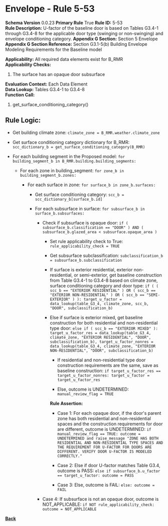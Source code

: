 # Envelope - Rule 5-53  
**Schema Version** 0.0.23
**Primary Rule** True
**Rule ID:** 5-53  
**Rule Description:** U-factor of the baseline door is based on Tables G3.4-1 through G3.4-8 for the applicable door type (swinging or non-swinging) and envelope conditioning category.
**Appendix G Section:** Section 5 Envelope  
**Appendix G Section Reference:** Section G3.1-5(b) Building Envelope Modeling Requirements for the Baseline model  

**Applicability:** All required data elements exist for B_RMR  
**Applicability Checks:**
  1. The surface has an opaque door subsurface

**Evaluation Context:** Each Data Element  
**Data Lookup:** Tables G3.4-1 to G3.4-8  
**Function Call:**  

  1. get_surface_conditioning_category()

## Rule Logic:  

- Get building climate zone: ```climate_zone = B_RMR.weather.climate_zone```

- Get surface conditioning category dictionary for B_RMR: ```scc_dictionary_b = get_surface_conditioning_category(B_RMR)```

- For each building segment in the Proposed model: ```for building_segment_b in B_RMR.building.building_segments:```

  - For each zone in building_segment: ```for zone_b in building_segment_b.zones:```

    - For each surface in zone: ```for surface_b in zone_b.surfaces:```

      - Get surface conditioning category: ```scc_b = scc_dictionary_b[surface_b.id]```

      - For each subsurface in surface: ```for subsurface_b in surface_b.subsurfaces:```

        - Check if subsurface is opaque door: ```if ( subsurface_b.classification == "DOOR" ) AND ( subsurface_b.glazed_area < subsurface.opaque_area )```

          - Set rule applicability check to True: ```rule_applicability_check = TRUE```

          - Get subsurface subclassification: ```subclassification_b = subsurface_b.subclassification```

          - If surface is exterior residential, exterior non-residential, or semi-exterior, get baseline construction from Table G3.4-1 to G3.4-8 based on climate zone, surface conditioning category and door type: `if ( ( scc_b == "EXTERIOR RESIDENTIAL" ) OR ( scc_b == "EXTERIOR NON-RESIDENTIAL" ) OR ( scc_b == "SEMI-EXTERIOR" ) ): target_u_factor = data_lookup(table_G3_4, climate_zone, scc_b, "DOOR", subclassification_b)`

          - Else if surface is exterior mixed, get baseline construction for both residential and non-residential type door: ```else if ( scc_b == "EXTERIOR MIXED" ): target_u_factor_res = data_lookup(table_G3_4, climate_zone, "EXTERIOR RESIDENTIAL", "DOOR", subclassification_b), target_u_factor_nonres = data_lookup(table_G3_4, climate_zone, "EXTERIOR NON-RESIDENTIAL", "DOOR", subclassification_b)```

            - If residential and non-residential type door construction requirements are the same, save as baseline construction: ```if target_u_factor_res == target_u_factor_nonres: target_u_factor = target_u_factor_res```

            - Else, outcome is UNDETERMINED: ```manual_review_flag = TRUE```

            **Rule Assertion:**  

            - Case 1: For each opaque door, if the door's parent zone has both residential and non-residential spaces and the construction requirements for door are different, outcome is UNDETERMINED: ```if manual_review_flag == TRUE:
              outcome = UNDETERMINED and raise_message "ZONE HAS BOTH RESIDENTIAL AND NON-RESIDENTIAL TYPE SPACES AND THE REQUIREMENT FOR U-FACTOR FOR DOORS ARE DIFFERENT. VERIFY DOOR U-FACTOR IS MODELED CORRECTLY."```

            - Case 2: Else if door U-factor matches Table G3.4, outcome is PASS: ```else if subsurface_b.u_factor == target_u_factor: outcome = PASS```

            - Case 3: Else, outcome is FAIL: ```else: outcome = FAIL```

        - Case 4: If subsurface is not an opaque door, outcome is NOT_APPLICABLE: ```if NOT rule_applicability_check: outcome = NOT_APPLICABLE```

**[Back](../_toc.md)**
